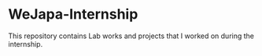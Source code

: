 # WeJapa-Internship
This repository contains Lab works and projects that I worked on during the internship.
